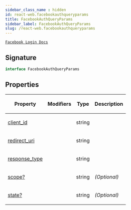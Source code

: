 ```yaml
---
sidebar_class_name : hidden
id: react-web.facebookauthqueryparams
title: FacebookAuthQueryParams
sidebar_label: FacebookAuthQueryParams
slug: /react-web.facebookauthqueryparams
---
```






[`Facebook Login Docs`](https://developers.facebook.com/docs/facebook-login/guides/advanced/manual-flow/)

## Signature

```typescript
interface FacebookAuthQueryParams 
```

## Properties

<table><thead><tr><th>

Property


</th><th>

Modifiers


</th><th>

Type


</th><th>

Description


</th></tr></thead>
<tbody><tr><td>

[client_id](./react-web.facebookauthqueryparams.client_id)


</td><td>


</td><td>

string


</td><td>


</td></tr>
<tr><td>

[redirect_uri](./react-web.facebookauthqueryparams.redirect_uri)


</td><td>


</td><td>

string


</td><td>


</td></tr>
<tr><td>

[response_type](./react-web.facebookauthqueryparams.response_type)


</td><td>


</td><td>

string


</td><td>


</td></tr>
<tr><td>

[scope?](./react-web.facebookauthqueryparams.scope)


</td><td>


</td><td>

string


</td><td>

_(Optional)_


</td></tr>
<tr><td>

[state?](./react-web.facebookauthqueryparams.state)


</td><td>


</td><td>

string


</td><td>

_(Optional)_


</td></tr>
</tbody></table>

